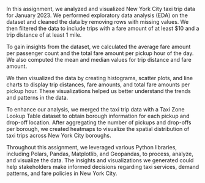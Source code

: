 In this assignment, we analyzed and visualized New York City taxi trip data for January 2023. We performed exploratory data analysis (EDA) on the dataset and cleaned the data by removing rows with missing values. We then filtered the data to include trips with a fare amount of at least $10 and a trip distance of at least 1 mile.

To gain insights from the dataset, we calculated the average fare amount per passenger count and the total fare amount per pickup hour of the day. We also computed the mean and median values for trip distance and fare amount.

We then visualized the data by creating histograms, scatter plots, and line charts to display trip distances, fare amounts, and total fare amounts per pickup hour. These visualizations helped us better understand the trends and patterns in the data.

To enhance our analysis, we merged the taxi trip data with a Taxi Zone Lookup Table dataset to obtain borough information for each pickup and drop-off location. After aggregating the number of pickups and drop-offs per borough, we created heatmaps to visualize the spatial distribution of taxi trips across New York City boroughs.

Throughout this assignment, we leveraged various Python libraries, including Polars, Pandas, Matplotlib, and Geopandas, to process, analyze, and visualize the data. The insights and visualizations we generated could help stakeholders make informed decisions regarding taxi services, demand patterns, and fare policies in New York City.
